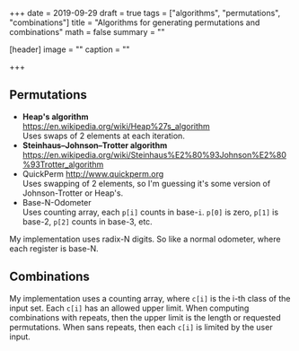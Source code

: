 +++
date = 2019-09-29
draft = true
tags = ["algorithms", "permutations", "combinations"]
title = "Algorithms for generating permutations and combinations"
math = false
summary = ""

[header]
image = ""
caption = ""

+++

## Permutations

- **Heap's algorithm**  
https://en.wikipedia.org/wiki/Heap%27s_algorithm  
Uses swaps of 2 elements at each iteration.
- **Steinhaus–Johnson–Trotter algorithm**  
https://en.wikipedia.org/wiki/Steinhaus%E2%80%93Johnson%E2%80%93Trotter_algorithm  
- QuickPerm http://www.quickperm.org  
Uses swapping of 2 elements, so I'm guessing it's some version of Johnson-Trotter or Heap's.
- Base-N-Odometer  
Uses counting array, each `p[i]` counts in base-`i`. `p[0]` is zero, `p[1]` is base-2, `p[2]` counts in base-3, etc.

My implementation uses radix-N digits. So like a normal odometer, where each register is base-N.


## Combinations

My implementation uses a counting array, where `c[i]` is the i-th class of the input set.
Each `c[i]` has an allowed upper limit. When computing combinations with repeats, then
the upper limit is the length or requested permutations. When sans repeats, then each
`c[i]` is limited by the user input.
